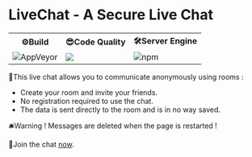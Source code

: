 <h1>LiveChat - A Secure Live Chat</h1>

<table>
  <tr>
    <th>⚙Build</th>
    <th>😎Code Quality</th>
    <th>🛠Server Engine</th>
  </tr>
  <tr>
    <td><img alt="AppVeyor" src="https://img.shields.io/appveyor/build/xReapex/LiveChat"></td>
    <td><a href="https://www.codacy.com/gh/xReapex/LiveChat/dashboard?utm_source=github.com&amp;utm_medium=referral&amp;utm_content=xReapex/LiveChat&amp;utm_campaign=Badge_Grade"><img src="https://app.codacy.com/project/badge/Grade/e31270a46eb543d09968d65ebc94a2bb"/></a></td>
    <td><img alt="npm" src="https://img.shields.io/npm/v/express?label=express"></td>
  </tr>
</table>

📌This live chat allows you to communicate anonymously using rooms :

- Create your room and invite your friends.
- No registration required to use the chat.
- The data is sent directly to the room and is in no way saved.

🛎Warning ! Messages are deleted when the page is restarted !

🔗Join the chat [now](http://149.91.89.248:3000).
